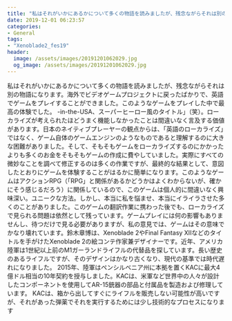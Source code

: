 ```yaml
---
title: "私はそれがいかにあるかについて多くの物語を読みましたが、残念ながらそれは別の物語になります。"
date: 2019-12-01 06:23:57
categories:
- General
tags:
- "Xenoblade2_fes19"
header:
  image: /assets/images/20191201062029.jpg
  og_image: /assets/images/20191201062029.jpg
---
```


私はそれがいかにあるかについて多くの物語を読みましたが、残念ながらそれは別の物語になります。海外でビデオゲームプロジェクトに戻ったばかりで、英語でゲームをプレイすることができました。このようなゲームをプレイした中で最高の体験でした。 -in-the-USA、スーパーヒーロー風のタイトル」（笑）。ローカライズが考えられたほどうまく機能しなかったことは間違いなく言及する価値があります。日本のネイティブプレーヤーの観点からは、「英語のローカライズ」ではなく、ゲーム自体のゲームエンジンのようなものであると理解するのに大きな困難がありました。そして、そもそもゲームをローカライズするのにかかったよりも多くのお金をそもそもゲームの作成に費やしていました。実際にすべての微妙なことを調べて修正するのは多くの作業ですが、最終的な結果として、意図したとおりにゲームを体験することがはるかに簡単になります。このようなゲームはアクションRPG（「RPG」と関係があるかどうかはよくわからないが、確かにそう感じるだろう）に関係しているので、このゲームは個人的に間違いなく興味深い。ユニークな方法。しかし、本当に私を悩ませ、本当にイライラさせた多くのことがありました。このゲームの翻訳作業に携わった後でも、ローカライズで見られる問題は依然として残っています。ゲームプレイには何の影響もありませんし、待つだけで見る必要がありますが、私の意見では、ゲームはその意味でかなり壊れています。鈴木章博は、Xenoblade 2やFinal Fantasy XIIなどのタイトルを手がけたXenoblade 2の絵コンテ作家兼デザイナーです。近年、アメリカ陸軍は1世紀以上前のM1ガーランドライフルの代替品を探しています。長い歴史のあるライフルですが、そのデザインはかなり古くなり、現代の基準では時代遅れになりました。 2015年、陸軍はペンシルベニア州に本拠を置くKACに最大4億ドル相当の10年契約を授与しました。KACは、米軍など世界中の人々が設計したコンポーネントを使用してAR-15銃器の部品と付属品を製造および修理しています。 KACは、箱から出してすぐにライフルを販売しない可能性が高いですが、それがあった弾薬でそれを実行するためには少し技術的なプロセスになります
